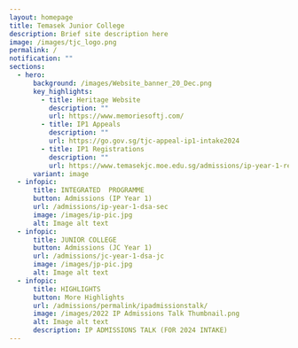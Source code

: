 ```yaml
---
layout: homepage
title: Temasek Junior College
description: Brief site description here
image: /images/tjc_logo.png
permalink: /
notification: ""
sections:
  - hero:
      background: /images/Website_banner_20_Dec.png
      key_highlights:
        - title: Heritage Website
          description: ""
          url: https://www.memoriesoftj.com/
        - title: IP1 Appeals
          description: ""
          url: https://go.gov.sg/tjc-appeal-ip1-intake2024
        - title: IP1 Registrations
          description: ""
          url: https://www.temasekjc.moe.edu.sg/admissions/ip-year-1-registration-n-appeals-2023-intake/
      variant: image
  - infopic:
      title: INTEGRATED  PROGRAMME
      button: Admissions (IP Year 1)
      url: /admissions/ip-year-1-dsa-sec
      image: /images/ip-pic.jpg
      alt: Image alt text
  - infopic:
      title: JUNIOR COLLEGE
      button: Admissions (JC Year 1)
      url: /admissions/jc-year-1-dsa-jc
      image: /images/jp-pic.jpg
      alt: Image alt text
  - infopic:
      title: HIGHLIGHTS
      button: More Highlights
      url: /admissions/permalink/ipadmissionstalk/
      image: /images/2022 IP Admissions Talk Thumbnail.png
      alt: Image alt text
      description: IP ADMISSIONS TALK (FOR 2024 INTAKE)
---
```

